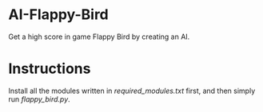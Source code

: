 # AI-Flappy-Bird

Get a high score in game Flappy Bird by creating an AI.

# Instructions

Install all the modules written in *required_modules.txt* first, and then simply run *flappy_bird.py*.

